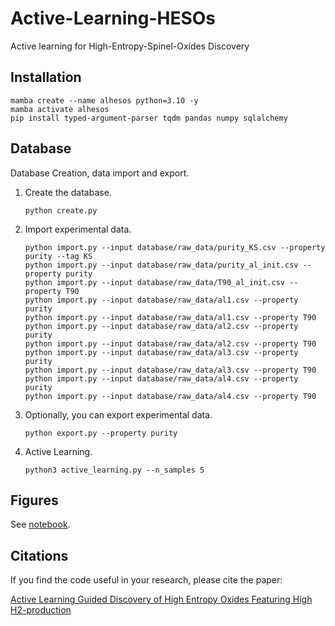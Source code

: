 # Active-Learning-HESOs
Active learning for High-Entropy-Spinel-Oxides Discovery

## Installation
```
mamba create --name alhesos python=3.10 -y
mamba activate alhesos
pip install typed-argument-parser tqdm pandas numpy sqlalchemy
```

## Database
Database Creation, data import and export.
   1. Create the database.
        ```
        python create.py
        ```
   2. Import experimental data.
        ```
        python import.py --input database/raw_data/purity_KS.csv --property purity --tag KS
        python import.py --input database/raw_data/purity_al_init.csv --property purity
        python import.py --input database/raw_data/T90_al_init.csv --property T90
        python import.py --input database/raw_data/al1.csv --property purity
        python import.py --input database/raw_data/al1.csv --property T90
        python import.py --input database/raw_data/al2.csv --property purity
        python import.py --input database/raw_data/al2.csv --property T90
        python import.py --input database/raw_data/al3.csv --property purity
        python import.py --input database/raw_data/al3.csv --property T90
        python import.py --input database/raw_data/al4.csv --property purity
        python import.py --input database/raw_data/al4.csv --property T90
        ```
   3. Optionally, you can export experimental data.
        ```
        python export.py --property purity
        ```
   4. Active Learning.
        ```
        python3 active_learning.py --n_samples 5
        ```
## Figures
See [notebook](https://github.com/Xiangyan93/Active-Learning-HESOs/tree/master/notebook).

## Citations <a name="citations"></a>
If you find the code useful in your research, please cite the paper:

[Active Learning Guided Discovery of High Entropy Oxides Featuring High H2-production](https://pubs.acs.org/doi/abs/10.1021/jacs.4c06272)
